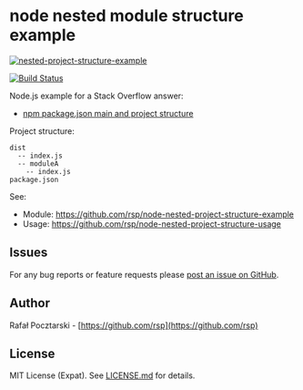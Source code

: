 node nested module structure example 
====================================

[![nested-project-structure-example](https://nodei.co/npm/nested-project-structure-example.png?compact=true)](https://www.npmjs.com/package/nested-project-structure-example)

[![Build Status](https://travis-ci.org/rsp/node-nested-project-structure-example.svg?branch=master)](https://travis-ci.org/rsp/node-nested-project-structure-example)

Node.js example for a Stack Overflow answer:

* [npm package.json main and project structure](https://stackoverflow.com/a/39743889/613198)

Project structure:

```
dist
  -- index.js
  -- moduleA
    -- index.js
package.json
```

See:

* Module: https://github.com/rsp/node-nested-project-structure-example
* Usage: https://github.com/rsp/node-nested-project-structure-usage

Issues
------
For any bug reports or feature requests please
[post an issue on GitHub](https://github.com/rsp/node-nested-project-structure-example/issues).

Author
------
Rafał Pocztarski - [https://github.com/rsp](https://github.com/rsp)

License
-------
MIT License (Expat). See [LICENSE.md](LICENSE.md) for details.
